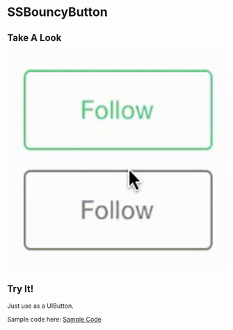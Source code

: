 SSBouncyButton
==============

Take A Look
-----------

![SSBouncyButton](DemoMovie/SSBouncyButton.gif)


Try It!
-------

Just use as a UIButton.

Sample code here: [Sample Code](https://github.com/StyleShare/SSBouncyButton/blob/master/SSBouncyButtonDemo/SSBouncyButtonDemo/SSAppDelegate.m#L44:L57)
